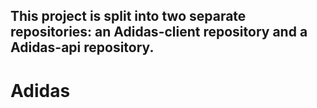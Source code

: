<div>
  <h2>This project is split into two separate repositories: an Adidas-client repository and a Adidas-api repository.
</h2>
  <h1>Adidas</h1>
  
</div>

